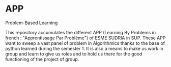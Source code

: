 # APP
Problem-Based Learning

This repository accumulates the different APP (Learning By Problems in french : "Apprentissage Par Problème") of ESME SUDRIA in SUP.
These APP want to sweep a vast panel of problem in Algorithmics thanks to the base of python learned during the semester 1. 
It is also a means to make us work in group and learn to give us roles and to hold us there for the good functioning of the project of group.
